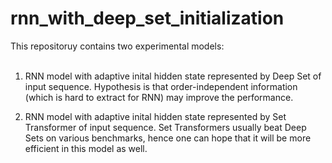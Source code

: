# rnn_with_deep_set_initialization
This repositoruy contains two experimental models: <br /> <br />

1. RNN model with adaptive inital hidden state represented by Deep Set of input sequence. Hypothesis is that order-independent information (which is hard to extract for RNN) may improve the performance. <br />

2. RNN model with adaptive inital hidden state represented by Set Transformer of input sequence. Set Transformers usually beat Deep Sets on various benchmarks, hence one can hope that it will be more efficient in this model as well.


